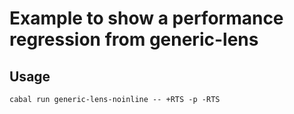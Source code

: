 # Example to show a performance regression from generic-lens

## Usage

```
cabal run generic-lens-noinline -- +RTS -p -RTS
```